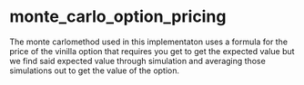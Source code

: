 # monte_carlo_option_pricing
The monte carlomethod used in this implementaton uses a formula for the price of the vinilla option
that requires you get to get the expected value but we find said expected value through simulation and 
averaging those simulations out to get the value of the option.
